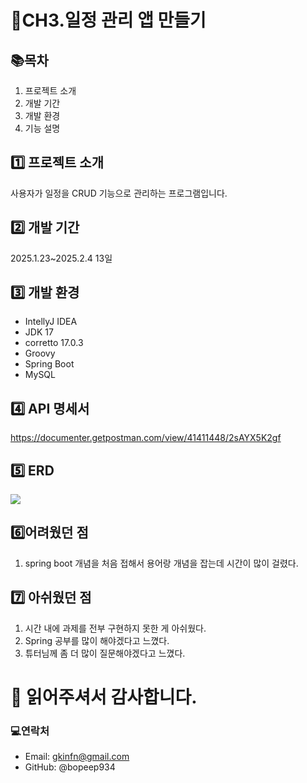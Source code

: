 # 📱CH3.일정 관리 앱 만들기

## 📚목차
1. 프로젝트 소개
2. 개발 기간
3. 개발 환경
4. 기능 설명


## 1️⃣ 프로젝트 소개

사용자가 일정을 CRUD 기능으로 관리하는 프로그램입니다.

## 2️⃣ 개발 기간

2025.1.23~2025.2.4 13일

## 3️⃣ 개발 환경
- IntellyJ IDEA
- JDK 17
- corretto 17.0.3
- Groovy
- Spring Boot
- MySQL

## 4️⃣ API 명세서

https://documenter.getpostman.com/view/41411448/2sAYX5K2gf



## 5️⃣ ERD
![](https://velog.velcdn.com/images/gkinfn/post/4f7b2531-ffec-4282-b1ab-43a0c26b8cee/image.PNG)


## 6️⃣어려웠던 점
1. spring boot 개념을 처음 접해서 용어랑 개념을 잡는데 시간이 많이 걸렸다.


## 7️⃣ 아쉬웠던 점
1. 시간 내에 과제를 전부 구현하지 못한 게 아쉬웠다. 
2. Spring 공부를 많이 해야겠다고 느꼈다.
3. 튜터님께 좀 더 많이 질문해야겠다고 느꼈다.


# 🎊 읽어주셔서 감사합니다.



### 💻연락처
- Email: gkinfn@gmail.com
- GitHub: @bopeep934
